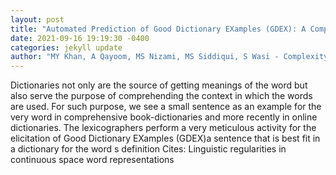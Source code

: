 ```yaml
--- 
layout: post 
title: "Automated Prediction of Good Dictionary EXamples (GDEX): A Comprehensive Experiment with Distant Supervision, Machine Learning, and Word Embedding-Based" 
date: 2021-09-16 19:19:30 -0400 
categories: jekyll update 
author: "MY Khan, A Qayoom, MS Nizami, MS Siddiqui, S Wasi - Complexity, 2021" 
--- 
```

Dictionaries not only are the source of getting meanings of the word but also serve the purpose of comprehending the context in which the words are used. For such purpose, we see a small sentence as an example for the very word in comprehensive book-dictionaries and more recently in online dictionaries. The lexicographers perform a very meticulous activity for the elicitation of Good Dictionary EXamples (GDEX)a sentence that is best fit in a dictionary for the word s definition Cites: Linguistic regularities in continuous space word representations